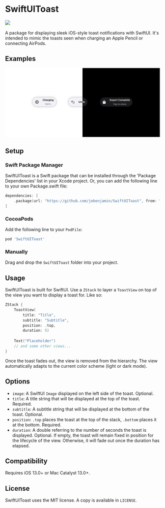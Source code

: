 # SwiftUIToast

![](https://img.shields.io/github/license/jebenjamin/ToastUI)

A package for displaying sleek iOS-style toast notifications with SwiftUI. It's intended to mimic the toasts seen when charging an Apple Pencil or connecting AirPods.

## Examples
<img src="Examples.jpg">

## Setup

### Swift Package Manager
SwiftUIToast is a Swift package that can be installed through the 'Package Dependencies' list in your Xcode project. Or, you can add the following line to your own Package.swift file:
```swift
dependencies: [
    .package(url: "https://github.com/jebenjamin/SwiftUIToast", from: "1.0.1")
]
```

### CocoaPods
Add the following line to your `PodFile`:
```ruby
pod 'SwiftUIToast'
```

### Manually
Drag and drop the `SwiftUIToast` folder into your project.

## Usage
SwiftUIToast is built for SwiftUI. Use a `ZStack` to layer a `ToastView` on top of the view you want to display a toast for. Like so:
```swift
ZStack {
    ToastView(
        title: "Title",
        subtitle: "Subtitle",
        position: .top,
        duration: 5)
    
    Text("Placeholder")
    // and some other views...
}
```
Once the toast fades out, the view is removed from the hierarchy.
The view automatically adapts to the current color scheme (light or dark mode).

## Options
- `image`: A SwiftUI `Image` displayed on the left side of the toast. Optional.
- `title`: A title string that will be displayed at the top of the toast. Required.
- `subtitle`: A subtitle string that will be displayed at the bottom of the toast. Optional.
- `position`: `.top` places the toast at the top of the stack, `.bottom` places it at the bottom. Required.
- `duration`: A double referring to the number of seconds the toast is displayed. Optional. If empty, the toast will remain fixed in position for the lifecycle of the view. Otherwise, it will fade out once the duration has elapsed.

## Compatibility
Requires iOS 13.0+ or Mac Catalyst 13.0+. 

## License
SwiftUIToast uses the MIT license. A copy is available in `LICENSE`.
